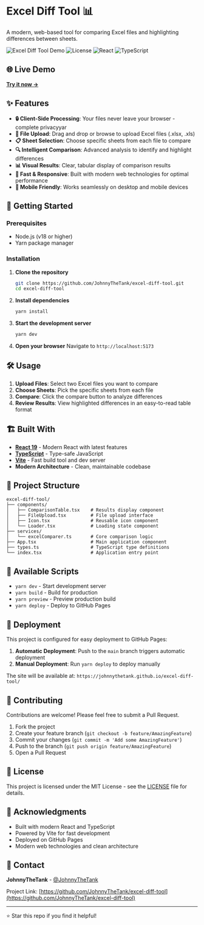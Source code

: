 # Excel Diff Tool 📊

A modern, web-based tool for comparing Excel files and highlighting differences between sheets. 

![Excel Diff Tool Demo](https://img.shields.io/badge/status-active-brightgreen.svg)
![License](https://img.shields.io/badge/license-MIT-blue.svg)
![React](https://img.shields.io/badge/React-19.1.0-blue.svg)
![TypeScript](https://img.shields.io/badge/TypeScript-5.7.2-blue.svg)

## 🌐 Live Demo

**[Try it now →](https://johnnythetank.github.io/excel-diff-tool/)**

## ✨ Features

- **🔒 Client-Side Processing**: Your files never leave your browser - complete privacyyar
- **📁 File Upload**: Drag and drop or browse to upload Excel files (.xlsx, .xls)
- **📋 Sheet Selection**: Choose specific sheets from each file to compare
- **🔍 Intelligent Comparison**: Advanced analysis to identify and highlight differences
- **📊 Visual Results**: Clear, tabular display of comparison results
- **🚀 Fast & Responsive**: Built with modern web technologies for optimal performance
- **📱 Mobile Friendly**: Works seamlessly on desktop and mobile devices

## 🚀 Getting Started

### Prerequisites

- Node.js (v18 or higher)
- Yarn package manager

### Installation

1. **Clone the repository**
   ```bash
   git clone https://github.com/JohnnyTheTank/excel-diff-tool.git
   cd excel-diff-tool
   ```

2. **Install dependencies**
   ```bash
   yarn install
   ```

3. **Start the development server**
   ```bash
   yarn dev
   ```

4. **Open your browser**
   Navigate to `http://localhost:5173`

## 🛠️ Usage

1. **Upload Files**: Select two Excel files you want to compare
2. **Choose Sheets**: Pick the specific sheets from each file
3. **Compare**: Click the compare button to analyze differences
4. **Review Results**: View highlighted differences in an easy-to-read table format

## 🏗️ Built With

- **[React 19](https://react.dev/)** - Modern React with latest features
- **[TypeScript](https://www.typescriptlang.org/)** - Type-safe JavaScript
- **[Vite](https://vitejs.dev/)** - Fast build tool and dev server
- **Modern Architecture** - Clean, maintainable codebase

## 📁 Project Structure

```
excel-diff-tool/
├── components/
│   ├── ComparisonTable.tsx    # Results display component
│   ├── FileUpload.tsx         # File upload interface
│   ├── Icon.tsx               # Reusable icon component
│   └── Loader.tsx             # Loading state component
├── services/
│   └── excelComparer.ts       # Core comparison logic
├── App.tsx                    # Main application component
├── types.ts                   # TypeScript type definitions
└── index.tsx                  # Application entry point
```

## 🔧 Available Scripts

- `yarn dev` - Start development server
- `yarn build` - Build for production
- `yarn preview` - Preview production build
- `yarn deploy` - Deploy to GitHub Pages

## 🚀 Deployment

This project is configured for easy deployment to GitHub Pages:

1. **Automatic Deployment**: Push to the `main` branch triggers automatic deployment
2. **Manual Deployment**: Run `yarn deploy` to deploy manually

The site will be available at: `https://johnnythetank.github.io/excel-diff-tool/`

## 🤝 Contributing

Contributions are welcome! Please feel free to submit a Pull Request.

1. Fork the project
2. Create your feature branch (`git checkout -b feature/AmazingFeature`)
3. Commit your changes (`git commit -m 'Add some AmazingFeature'`)
4. Push to the branch (`git push origin feature/AmazingFeature`)
5. Open a Pull Request

## 📝 License

This project is licensed under the MIT License - see the [LICENSE](LICENSE) file for details.

## 🙏 Acknowledgments

- Built with modern React and TypeScript
- Powered by Vite for fast development
- Deployed on GitHub Pages
- Modern web technologies and clean architecture

## 📧 Contact

**JohnnyTheTank** - [@JohnnyTheTank](https://github.com/JohnnyTheTank)

Project Link: [https://github.com/JohnnyTheTank/excel-diff-tool](https://github.com/JohnnyTheTank/excel-diff-tool)

---

⭐ Star this repo if you find it helpful! 